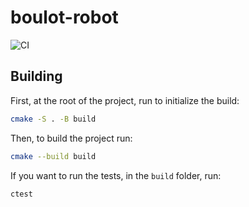 # boulot-robot

![CI](https://github.com/charlesvdv/eurobot-2021/workflows/CI/badge.svg)

## Building

First, at the root of the project, run to initialize the build:

```sh
cmake -S . -B build
```

Then, to build the project run: 

```sh
cmake --build build
```

If you want to run the tests, in the `build` folder, run: 

```sh
ctest
```